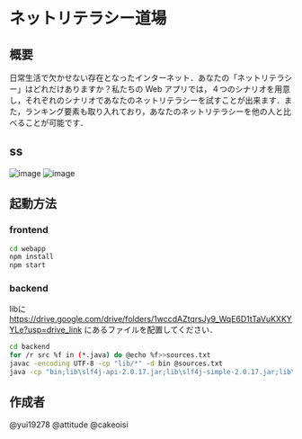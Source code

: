 # ネットリテラシー道場

## 概要

日常生活で欠かせない存在となったインターネット．あなたの「ネットリテラシー」はどれだけありますか？私たちの Web アプリでは，４つのシナリオを用意し，それぞれのシナリオであなたのネットリテラシーを試すことが出来ます．また，ランキング要素も取り入れており，あなたのネットリテラシーを他の人と比べることが可能です．

## ss

![image](https://github.com/user-attachments/assets/8050ed85-fa57-4378-a1c4-0641f77ef7ff)
![image](https://github.com/user-attachments/assets/f13d27d6-8ca2-4cc4-ae67-3b8b10351c60)


## 起動方法
### frontend

```bash
cd webapp
npm install
npm start
```

### backend

libに https://drive.google.com/drive/folders/1wccdAZtqrsJy9_WqE6D1tTaVuKXKYYLe?usp=drive_link にあるファイルを配置してください．

```bash
cd backend
for /r src %f in (*.java) do @echo %f>>sources.txt
javac -encoding UTF-8 -cp "lib/*" -d bin @sources.txt
java -cp "bin;lib\slf4j-api-2.0.17.jar;lib\slf4j-simple-2.0.17.jar;lib\*" src.WebServer
```

## 作成者
@yui19278 @attitude @cakeoisi
